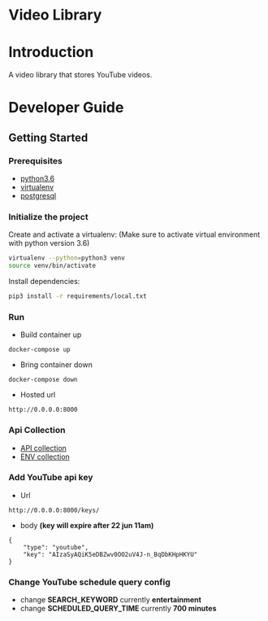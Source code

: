 # Video Library
# Introduction

A video library that stores YouTube videos.
# Developer Guide

## Getting Started

### Prerequisites
- [python3.6](https://www.python.org/downloads/)
- [virtualenv](https://virtualenv.pypa.io/en/latest/)
- [postgresql](https://www.postgresql.org/download/)

### Initialize the project

Create and activate a virtualenv:
(Make sure to activate virtual environment with python version 3.6)

```bash
virtualenv --python=python3 venv
source venv/bin/activate
```

Install dependencies:

```bash
pip3 install -r requirements/local.txt
```

### Run
- Build container up
~~~~
docker-compose up
~~~~
- Bring container down
~~~~
docker-compose down
~~~~
- Hosted url
~~~~
http://0.0.0.0:8000
~~~~

### Api Collection
- [API collection](https://drive.google.com/file/d/13FNxLKe4PmorAuXJ1w39aAR89dbGQeWy/view?usp=sharing)
- [ENV collection](https://drive.google.com/file/d/1KE90Wx4DnkCo-7rOEQSjPZdayzDqzLqc/view?usp=sharing)

### Add YouTube api key
- Url
~~~
http://0.0.0.0:8000/keys/
~~~
- body  **(key will expire after 22 jun 11am)**
~~~
{
    "type": "youtube",
    "key": "AIzaSyAQiK5eDBZwv0OO2uV4J-n_BqDbKHpHKYU"
}
~~~

### Change YouTube schedule query config
- change **SEARCH_KEYWORD** currently **entertainment**
- change **SCHEDULED_QUERY_TIME** currently **700 minutes**